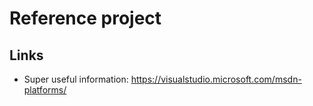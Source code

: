 # Reference project

## Links

- Super useful information: https://visualstudio.microsoft.com/msdn-platforms/